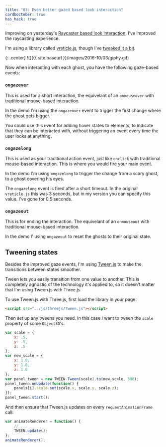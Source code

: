 ```yaml
---
title: "03: Even better gazed based look interaction"
cardboctober: true
has_hack: true
---
```


Improving on yesterday's [Raycaster based look interaction](/post/cardboctober-02), I've improved the raycasting experience.

I'm using a library called [vreticle.js](https://github.com/neuman/vreticle), though I've [tweaked it a bit](https://github.com/omgmog/vreticle).

<!-- more -->

{: .center}
![]({{ site.baseurl }}/images/2016-10/03/giphy.gif)

Now when interacting with each ghost, you have the following gaze-based events:

### `ongazever`

This is used for a short interaction, the equivelant of an `onmouseover` with traditional mouse-based interaction.

In the demo I'm using the `ongazeover` event to trigger the first change where the ghost gets bigger.

You could use this event for adding hover states to elements, to indicate that they can be interacted with, without triggering an event every time the user looks at anything.

### `ongazelong`

This is used as your traditional action event, just like `onclick` with traditional mouse-based interaction. This is where you would fire your main event.

In the demo I'm using `ongazelong` to trigger the change from a scary ghost, to a ghost covering his eyes.

The `ongazelong` event is fired after a short timeout. In the original `vreticle.js` this was 3 seconds, but in my version you can specify this value. I've gone for 0.5 seconds.

### `ongazeout`

This is for ending the interaction. The equivelant of an `onmouseout` with traditional mouse-based interaction.

In the demo I' using `ongazeout` to reset the ghosts to their original state.


## Tweening states

Besides the improved gaze events, I'm using [Tween.js](https://github.com/tweenjs/tween.js/) to make the transitions between states smoother.

Tween lets you easily transition from one value to another. This is completely agnostic of the technology it's applied to, so it doesn't matter that I'm using Tween.js with Three.js.

To use Tween.js with Three.js, first load the library in your page:

```html
<script src="../js/threejs/Tween.js"></script>
```

Then set up any tweens you need. In this case I want to tween the `scale` property of some `Object3D`'s:

```javascript
var scale = {
    x: .5,
    y: .5,
    z: .5
};
var new_scale = {
    x: 1.0,
    y: 1.0,
    z: 1.0
};
var panel_tween = new TWEEN.Tween(scale).to(new_scale, 500);
panel_tween.onUpdate(function() {
    panels[i].scale.set(scale.x, scale.y, scale.z);
});
panel_tween.start();
```

And then ensure that Tween.js updates on every `requestAnimationFrame` call:

```javascript
var animateRenderer = function() {
    // ...
    TWEEN.update();
};
animateRenderer();
```

